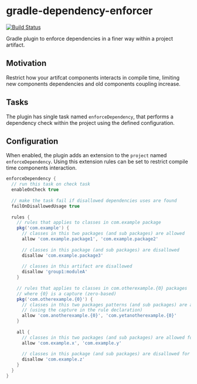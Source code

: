 # gradle-dependency-enforcer
[![Build Status](https://travis-ci.org/EzequielB/gradle-dependency-enforcer.svg?branch=master)](https://travis-ci.org/EzequielB/gradle-dependency-enforcer)

Gradle plugin to enforce dependencies in a finer way within a project artifact.

## Motivation
Restrict how your artifcat components interacts in compile time, limiting new components dependencies and old components coupling increase.

## Tasks
The plugin has single task named ``enforceDependency``, that performs a dependency check within the project using the defined configuration.

## Configuration
When enabled, the plugin adds an extension to the ``project`` named ``enforceDependency``. Using this extension rules can be set to restrict compile time components interaction.

`````groovy
enforceDependency {
  // run this task on check task
  enableOnCheck true 
  
  // make the task fail if disallowed dependencies uses are found
  failOnDisallowedUsage true 
  
  rules {
    // rules that applies to classes in com.example package
    pkg('com.example') { 
      // classes in this two packages (and sub packages) are allowed
      allow 'com.example.package1', 'com.example.package2' 
      
      // classes in this package (and sub packages) are disallowed
      disallow 'com.example.package3'
      
      // classes in this artifact are disallowed
      disallow 'group1:moduleA'
    }
    
    // rules that applies to classes in com.otherexample.{0} packages
    // where {0} is a capture (zero-based)
    pkg('com.otherexample.{0}') { 
      // classes in this two packages patterns (and sub packages) are allowed 
      // (using the capture in the rule declaration)
      allow 'com.anotherexample.{0}', 'com.yetanotherexample.{0}' 
    }    
    
    all {
      // classes in this two packages (and sub packages) are allowed for all
      allow 'com.example.x', 'com.example.y' 
      
      // classes in this package (and sub packages) are disallowed for all
      disallow 'com.example.z' 
    }
  }
}
`````

